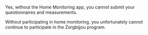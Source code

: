 Yes, without the Home Monitoring app, you cannot submit your questionnaires and measurements.

Without participating in home monitoring, you unfortunately cannot continue to participate in the Zorgbijjou program.
